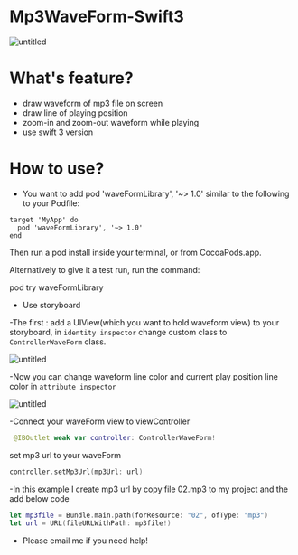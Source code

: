 # Mp3WaveForm-Swift3
![untitled](https://media.giphy.com/media/11Y9Ov7hwuplQY/giphy.gif)

# What's feature?
- draw waveform of mp3 file on screen
- draw line of playing position
- zoom-in and zoom-out waveform while playing
- use swift 3 version
# How to use?

- You want to add pod 'waveFormLibrary', '~> 1.0' similar to the following to your Podfile:
```
target 'MyApp' do
  pod 'waveFormLibrary', '~> 1.0'
end
```
Then run a pod install inside your terminal, or from CocoaPods.app.

Alternatively to give it a test run, run the command:

pod try waveFormLibrary
- Use storyboard 

 -The first : add a UIView(which you want to hold waveform view) to your storyboard, in ```identity inspector``` change custom class to ```ControllerWaveForm``` class. 
 
![untitled](https://cloud.githubusercontent.com/assets/8258900/24530426/09b3681e-15dc-11e7-86e9-779083796318.png
)

 -Now you can change waveform line color and current play position line color in ```attribute inspector```

![untitled](https://cloud.githubusercontent.com/assets/8258900/24530505/9e5b37f8-15dc-11e7-9cf4-cf1d118e78a8.png)

 -Connect your waveForm view to viewController
  ```swift
   @IBOutlet weak var controller: ControllerWaveForm!
   ```
   set mp3 url to your waveForm
   ```swift
   controller.setMp3Url(mp3Url: url)
   ```
  -In this example I create mp3 url by copy file 02.mp3 to my project and the add below code
   ```swift
   let mp3file = Bundle.main.path(forResource: "02", ofType: "mp3")
   let url = URL(fileURLWithPath: mp3file!)
   ```
   - Please email me if you need help!
